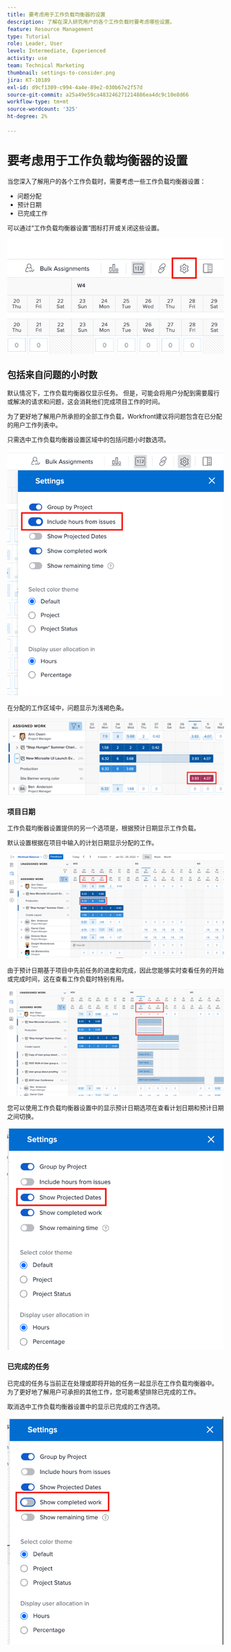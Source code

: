 ```yaml
---
title: 要考虑用于工作负载均衡器的设置
description: 了解在深入研究用户的各个工作负载时要考虑哪些设置。
feature: Resource Management
type: Tutorial
role: Leader, User
level: Intermediate, Experienced
activity: use
team: Technical Marketing
thumbnail: settings-to-consider.png
jira: KT-10189
exl-id: d9cf1309-c994-4a4e-89e2-030b67e2f57d
source-git-commit: a25a49e59ca483246271214886ea4dc9c10e8d66
workflow-type: tm+mt
source-wordcount: '325'
ht-degree: 2%

---
```


# 要考虑用于工作负载均衡器的设置

当您深入了解用户的各个工作负载时，需要考虑一些工作负载均衡器设置：

* 问题分配
* 预计日期
* 已完成工作


可以通过“工作负载均衡器设置”图标打开或关闭这些设置。

![工作负载均衡器设置图标](assets/STC_01.png)

## 包括来自问题的小时数

默认情况下，工作负载均衡器仅显示任务。 但是，可能会将用户分配到需要履行或解决的请求和问题，这会消耗他们完成项目工作的时间。

为了更好地了解用户所承担的全部工作负载，Workfront建议将问题包含在已分配的用户工作列表中。

只需选中工作负载均衡器设置区域中的包括问题小时数选项。

![包括来自问题的小时数](assets/STC_02.png)

在分配的工作区域中，问题显示为浅褐色条。

![问题突出显示](assets/STC_03.png)

### 项目日期

工作负载均衡器设置提供的另一个选项是，根据预计日期显示工作负载。

默认设置根据在项目中输入的计划日期显示分配的工作。

![具有时间范围的已分配工作](assets/STC_04.png)

由于预计日期基于项目中先前任务的进度和完成，因此您能够实时查看任务的开始或完成时间，这在查看工作负载时特别有用。

![实时帧](assets/STC_05.png)

您可以使用工作负载均衡器设置中的显示预计日期选项在查看计划日期和预计日期之间切换。

![显示预计日期](assets/STC_06.png)

### 已完成的任务

已完成的任务与当前正在处理或即将开始的任务一起显示在工作负载均衡器中。 为了更好地了解用户可承担的其他工作，您可能希望排除已完成的工作。

取消选中工作负载均衡器设置中的显示已完成的工作选项。

![显示已完成工作](assets/STC_07.png)
